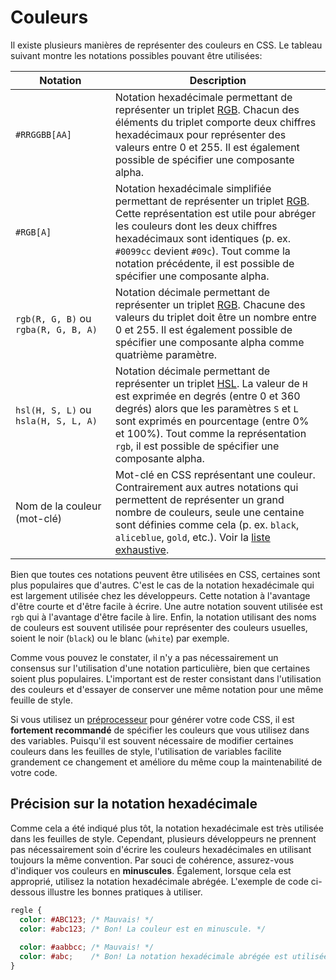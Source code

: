 # Couleurs

Il existe plusieurs manières de représenter des couleurs en CSS. Le tableau suivant montre les notations
possibles pouvant être utilisées: 

| Notation                                                                             | Description                                                                                                                                                                                                                                                                                                                                                                |
|--------------------------------------------------------------------------------------|----------------------------------------------------------------------------------------------------------------------------------------------------------------------------------------------------------------------------------------------------------------------------------------------------------------------------------------------------------------------------|
| `#RRGGBB[AA]`                                                                        | Notation hexadécimale permettant de représenter un triplet [RGB](https://fr.wikipedia.org/wiki/Rouge_vert_bleu). Chacun des éléments du triplet comporte deux chiffres hexadécimaux pour représenter des valeurs entre 0 et 255. Il est également possible de spécifier une composante alpha.                                                                              |
| `#RGB[A]`                                                                            | Notation hexadécimale simplifiée permettant de représenter un triplet [RGB](https://fr.wikipedia.org/wiki/Rouge_vert_bleu). Cette représentation est utile pour abréger les couleurs dont les deux chiffres hexadécimaux sont identiques (p. ex. `#0099cc` devient `#09c`). Tout comme la notation précédente, il est possible de spécifier une composante alpha.          |
| <code>rgb(R,&nbsp;G,&nbsp;B)</code> ou <code>rgba(R,&nbsp;G,&nbsp;B,&nbsp;A)</code>  | Notation décimale permettant de représenter un triplet [RGB](https://fr.wikipedia.org/wiki/Rouge_vert_bleu). Chacune des valeurs du triplet doit être un nombre entre 0 et 255. Il est également possible de spécifier une composante alpha comme quatrième paramètre.                                                                                                     |
| <code>hsl(H,&nbsp;S,&nbsp;L)</code> ou <code>hsla(H,&nbsp;S,&nbsp;L,&nbsp;A)</code>  | Notation décimale permettant de représenter un triplet [HSL](https://fr.wikipedia.org/wiki/Teinte_saturation_luminosit%C3%A9). La valeur de `H` est exprimée en degrés (entre 0 et 360 degrés) alors que les paramètres `S` et `L` sont exprimés en pourcentage (entre 0% et 100%). Tout comme la représentation `rgb`, il est possible de spécifier une composante alpha. |
| Nom de la couleur (mot-clé)                                                          | Mot-clé en CSS représentant une couleur. Contrairement aux autres notations qui permettent de représenter un grand nombre de couleurs, seule une centaine sont définies comme cela (p. ex. `black`, `aliceblue`, `gold`, etc.). Voir la [liste exhaustive](https://developer.mozilla.org/fr/docs/Web/CSS/Type_color).                                                      |

Bien que toutes ces notations peuvent être utilisées en CSS, certaines sont plus populaires que d'autres. C'est
le cas de la notation hexadécimale qui est largement utilisée chez les développeurs. Cette notation à 
l'avantage d'être courte et d'être facile à écrire. Une autre notation souvent utilisée est `rgb` qui à l'avantage
d'être facile à lire. Enfin, la notation utilisant des noms de couleurs est souvent utilisée pour représenter des
couleurs usuelles, soient le noir (`black`) ou le blanc (`white`) par exemple.

Comme vous pouvez le constater, il n'y a pas nécessairement un consensus sur l'utilisation d'une notation particulière,
bien que certaines soient plus populaires. L'important est de rester consistant dans l'utilisation 
des couleurs et d'essayer de conserver une même notation pour une même feuille de style.

Si vous utilisez un [préprocesseur](/guide/css/preprocesseurs) pour générer votre code CSS, il est **fortement 
recommandé** de spécifier les couleurs que vous utilisez dans des variables. Puisqu'il est souvent nécessaire de modifier 
certaines couleurs dans les feuilles de style, l'utilisation de variables facilite grandement ce changement et 
améliore du même coup la maintenabilité de votre code.

## Précision sur la notation hexadécimale
Comme cela a été indiqué plus tôt, la notation hexadécimale est très utilisée dans les feuilles de style.
Cependant, plusieurs développeurs ne prennent pas nécessairement soin d'écrire les couleurs hexadécimales 
en utilisant toujours la même convention. Par souci de cohérence, assurez-vous d'indiquer vos couleurs 
en **minuscules**. Également, lorsque cela est approprié, utilisez la notation hexadécimale abrégée.
L'exemple de code ci-dessous illustre les bonnes pratiques à utiliser.

```css
regle {
  color: #ABC123; /* Mauvais! */
  color: #abc123; /* Bon! La couleur est en minuscule. */
  
  color: #aabbcc; /* Mauvais! */
  color: #abc;    /* Bon! La notation hexadécimale abrégée est utilisée. */
}
```

